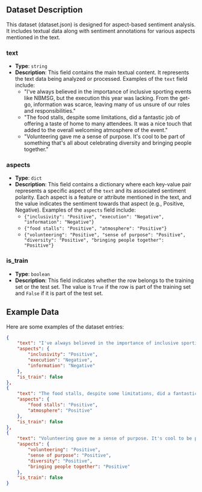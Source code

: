 ## Dataset Description

This dataset (dataset.json) is designed for aspect-based sentiment analysis. It includes textual data along with sentiment annotations for various aspects mentioned in the text.

### text
- **Type**: `string`
- **Description**: This field contains the main textual content. It represents the text data being analyzed or processed. Examples of the `text` field include:
  - "I've always believed in the importance of inclusive sporting events like NBMSG, but the execution this year was lacking. From the get-go, information was scarce, leaving many of us unsure of our roles and responsibilities."
  - "The food stalls, despite some limitations, did a fantastic job of offering a taste of home to many attendees. It was a nice touch that added to the overall welcoming atmosphere of the event."
  - "Volunteering gave me a sense of purpose. It's cool to be part of something that's all about celebrating diversity and bringing people together."

### aspects
- **Type**: `dict`
- **Description**: This field contains a dictionary where each key-value pair represents a specific aspect of the `text` and its associated sentiment polarity. Each aspect is a feature or attribute mentioned in the text, and the value indicates the sentiment towards that aspect (e.g., Positive, Negative). Examples of the `aspects` field include:
  - `{"inclusivity": "Positive", "execution": "Negative", "information": "Negative"}`
  - `{"food stalls": "Positive", "atmosphere": "Positive"}`
  - `{"volunteering": "Positive", "sense of purpose": "Positive", "diversity": "Positive", "bringing people together": "Positive"}`

### is_train
- **Type**: `boolean`
- **Description**: This field indicates whether the row belongs to the training set or the test set. The value is `True` if the row is part of the training set and `False` if it is part of the test set.

## Example Data

Here are some examples of the dataset entries:

```json
{
    "text": "I've always believed in the importance of inclusive sporting events like NBMSG, but the execution this year was lacking. From the get-go, information was scarce, leaving many of us unsure of our roles and responsibilities.",
    "aspects": {
        "inclusivity": "Positive",
        "execution": "Negative",
        "information": "Negative"
    },
    "is_train": false
},
{
    "text": "The food stalls, despite some limitations, did a fantastic job of offering a taste of home to many attendees. It was a nice touch that added to the overall welcoming atmosphere of the event.",
    "aspects": {
        "food stalls": "Positive",
        "atmosphere": "Positive"
    },
    "is_train": false
},
{
    "text": "Volunteering gave me a sense of purpose. It's cool to be part of something that's all about celebrating diversity and bringing people together.",
    "aspects": {
        "volunteering": "Positive",
        "sense of purpose": "Positive",
        "diversity": "Positive",
        "bringing people together": "Positive"
    },
    "is_train": false
}
